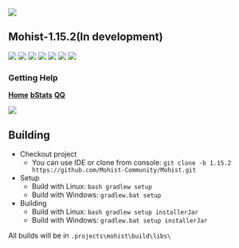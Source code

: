 <img src="https://i.loli.net/2020/02/28/vZRHJACadF7rgn5.png">

## Mohist-1.15.2(In development)

[![](https://ci.codemc.org/buildStatus/icon?job=Mohist-Community%2FMohist-1.15.2)](https://ci.codemc.org/job/Mohist-Community/job/Mohist-1.15/)
![](https://img.shields.io/github/stars/Mohist-Community/Mohist.svg?label=Stars)
![](https://img.shields.io/github/license/Mohist-Community/Mohist.svg)
[![](https://img.shields.io/badge/Paper-1.15.2-brightgreen.svg?colorB=DC3340)](https://papermc.io/downloads#Paper-1.15.2)
![](https://img.shields.io/badge/OracleJdk-8u251-brightgreen.svg?colorB=469C00)
![](https://img.shields.io/badge/Gradle-5.5.1-brightgreen.svg?colorB=469C00)
![](https://img.shields.io/badge/Gradle-5.5.1-brightgreen.svg?colorB=469C00)

### Getting Help
   [**Home**](https://mohist.red/)
   [**bStats**](https://bstats.org/plugin/bukkit/Mohist)
   [**QQ**](https://jq.qq.com/?_wv=1027&k=5YIRYnH)  
   
   <img src="https://bstats.org/signatures/bukkit/Mohist.svg">
   
Building
------
* Checkout project
  * You can use IDE or clone from console:
  `git clone -b 1.15.2 https://github.com/Mohist-Community/Mohist.git`
* Setup
  * Build with Linux:
  `bash gradlew setup`
  * Build with Windows:
  `gradlew.bat setup `
* Building
  * Build with Linux:
  `bash gradlew setup installerJar`
  * Build with Windows:
  `gradlew.bat setup installerJar `

All builds will be in `.projects\mohist\build\libs\` 
